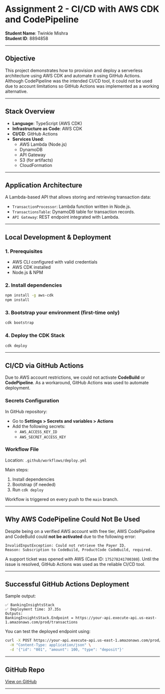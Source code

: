 
# Assignment 2 - CI/CD with AWS CDK and CodePipeline  
**Student Name**: Twinkle Mishra  
**Student ID**: 8894858

---

## Objective

This project demonstrates how to provision and deploy a serverless architecture using AWS CDK and automate it using GitHub Actions. Although CodePipeline was the intended CI/CD tool, it could not be used due to account limitations so GitHub Actions was implemented as a working alternative.

---

## Stack Overview

- **Language**: TypeScript (AWS CDK)
- **Infrastructure as Code**: AWS CDK
- **CI/CD**: GitHub Actions
- **Services Used**:
  - AWS Lambda (Node.js)
  - DynamoDB
  - API Gateway
  - S3 (for artifacts)
  - CloudFormation

---

## Application Architecture

A Lambda-based API that allows storing and retrieving transaction data:

- `TransactionProcessor`: Lambda function written in Node.js.
- `TransactionsTable`: DynamoDB table for transaction records.
- `API Gateway`: REST endpoint integrated with Lambda.

---

## Local Development & Deployment

### 1. Prerequisites

- AWS CLI configured with valid credentials
- AWS CDK installed
- Node.js & NPM

### 2. Install dependencies

```bash
npm install -g aws-cdk
npm install
```

### 3. Bootstrap your environment (first-time only)

```bash
cdk bootstrap
```

### 4. Deploy the CDK Stack

```bash
cdk deploy
```

---

## CI/CD via GitHub Actions

Due to AWS account restrictions, we could not activate **CodeBuild** or **CodePipeline**. As a workaround, GitHub Actions was used to automate deployment.

### Secrets Configuration

In GitHub repository:
- Go to **Settings > Secrets and variables > Actions**
- Add the following secrets:
  - `AWS_ACCESS_KEY_ID`
  - `AWS_SECRET_ACCESS_KEY`

### Workflow File

Location: `.github/workflows/deploy.yml`

Main steps:
1. Install dependencies
2. Bootstrap (if needed)
3. Run `cdk deploy`

Workflow is triggered on every push to the `main` branch.

---

## Why AWS CodePipeline Could Not Be Used

Despite being on a verified AWS account with free tier, AWS CodePipeline and CodeBuild could **not be activated** due to the following error:

```
InvalidInputException: Could not retrieve the Payer ID.
Reason: Subscription to CodeBuild, ProductCode CodeBuild, required.
```

A support ticket was opened with AWS (Case ID: `175278241700380`). Until the issue is resolved, GitHub Actions was used as the reliable CI/CD tool.

---

## Successful GitHub Actions Deployment

Sample output:
```
✅ BankingInsightsStack
✅ Deployment time: 37.35s
Outputs:
BankingInsightsStack.Endpoint = https://your-api.execute-api.us-east-1.amazonaws.com/prod/transactions
```

You can test the deployed endpoint using:

```bash
curl -X POST https://your-api.execute-api.us-east-1.amazonaws.com/prod/transactions \
  -H "Content-Type: application/json" \
  -d '{"id": "001", "amount": 100, "type": "deposit"}'
```

---

## GitHub Repo

[View on GitHub](https://github.com/TwinkleM97/Assignment2-CI-CD)

---
